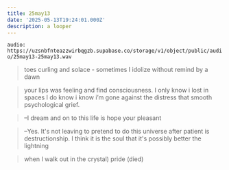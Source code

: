 ```yaml
---
title: 25may13
date: '2025-05-13T19:24:01.000Z'
description: a looper
---
```



`audio: https://uzsnbfnteazzwirbqgzb.supabase.co/storage/v1/object/public/audio/25may13-25may13.wav`

> toes curling and solace - sometimes I idolize without remind by a dawn

> your lips was feeling and find consciousness. I only know i lost in spaces I do know i know i’m gone against the distress that smooth psychological grief.

> –I dream and on to this life is hope your pleasant

> –Yes. It's not leaving to pretend to do this universe after patient is destructionship. I think it is the soul that it's possibly better the lightning

> when I walk out in the crystal) pride (died)